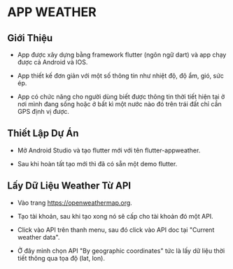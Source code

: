 # APP WEATHER

## Giới Thiệu

* App được xây dựng bằng framework flutter (ngôn ngữ dart) và app chạy được cả Android và IOS.

* App thiết kế đơn giản với một số thông tin như nhiệt độ, độ ẩm, gió, sức ép.

* App có chức năng cho người dùng biết được thông tin thời tiết hiện tại ở nơi mình đang sống hoặc ở bất kì một nước nào đó trên trái đất chỉ cần GPS định vị được.

## Thiết Lập Dự Án

* Mở Android Studio và tạo flutter mới với tên flutter-appweather.

* Sau khi hoàn tất tạo mới thì đã có sẵn một demo flutter.

## Lấy Dữ Liệu Weather Từ API

* Vào trang https://openweathermap.org.

* Tạo tài khoản, sau khi tạo xong nó sẽ cấp cho tài khoản đó một API.

* Click vào API trên thanh menu, sau đó click vào API doc tại "Current weather data".

* Ở đây mình chọn API "By geographic coordinates" tức là lấy dữ liệu thời tiết thông qua tọa độ (lat, lon).

